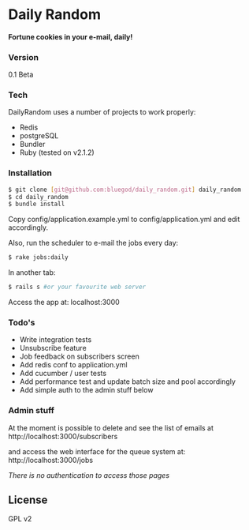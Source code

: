 # Daily Random

#### Fortune cookies in your e-mail, daily!

### Version
0.1 Beta

### Tech

DailyRandom uses a number of projects to work properly:
* Redis
* postgreSQL
* Bundler
* Ruby (tested on v2.1.2)

### Installation

```sh
$ git clone [git@github.com:bluegod/daily_random.git] daily_random
$ cd daily_random
$ bundle install
```

Copy config/application.example.yml to config/application.yml and edit accordingly.

Also, run the scheduler to e-mail the jobs every day:

```sh
$ rake jobs:daily 
```
In another tab:
```sh
$ rails s #or your favourite web server
```
Access the app at: localhost:3000

### Todo's

* Write integration tests
* Unsubscribe feature
* Job feedback on subscribers screen
* Add redis conf to application.yml
* Add cucumber / user tests
* Add performance test and update batch size and pool accordingly
* Add simple auth to the admin stuff below

### Admin stuff
At the moment is possible to delete and see the list of emails at
http://localhost:3000/subscribers

and access the web interface for the queue system at:
http://localhost:3000/jobs

_There is no authentication to access those pages_

License
----
GPL v2
